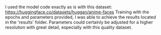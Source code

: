 I used the model code exactly as is with this dataset:
https://huggingface.co/datasets/huggan/anime-faces
Training with the epochs and parameters provided, I was able to achieve the results located in the 'results' folder.
Parameters could certainly be adjusted for a higher resolution with great detail, especially with this quality dataset.






